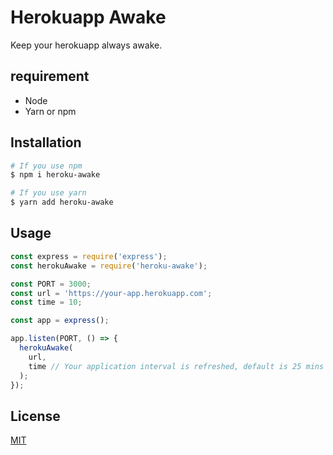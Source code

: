 # Herokuapp Awake

Keep your herokuapp always awake.

## requirement
* Node
* Yarn or npm

## Installation

```bash
# If you use npm
$ npm i heroku-awake

# If you use yarn
$ yarn add heroku-awake
```

## Usage

```javascript
const express = require('express');
const herokuAwake = require('heroku-awake');

const PORT = 3000;
const url = 'https://your-app.herokuapp.com';
const time = 10;

const app = express();

app.listen(PORT, () => {
  herokuAwake(
    url,
    time // Your application interval is refreshed, default is 25 mins
  );
});
```

## License
[MIT](https://choosealicense.com/licenses/mit/)